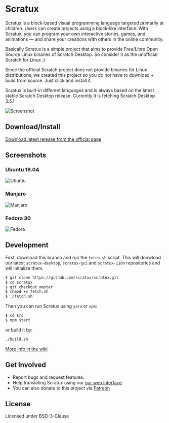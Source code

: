 # Scratux 
Scratux is a block-based visual programming language targeted primarily at children. Users can create projects using a block-like interface. With Scratux, you can program your own interactive stories, games, and animations — and share your creations with others in the online community.

Basically Scratux is a simple project that aims to provide Free/Libre Open Source Linux binaries of Scratch Desktop. So consider it as the unofficial Scratch for Linux ;)

Since the official Scratch project does not provide binaries for Linux distributions, we created this project so you do not have to download + build from source. Just click and install it.

Scratux is built-in different languages and is always based on the latest stable Scratch Desktop release. Currently it is fetching Scratch Desktop 3.5.1

![Screenshot](https://res.cloudinary.com/canonical/image/fetch/q_auto,f_auto,w_1170/https://dashboard.snapcraft.io/site_media/appmedia/2019/05/window_OLzR3hd.png)

Download/Install
----
[Download latest release from the official page](https://scratux.org/#download)

Screenshots
----
### Ubuntu 18.04

![Ubuntu](https://res.cloudinary.com/canonical/image/fetch/q_auto,f_auto,w_1170/https://dashboard.snapcraft.io/site_media/appmedia/2019/08/2.png)

### Manjaro
![Manjaro](https://res.cloudinary.com/canonical/image/fetch/q_auto,f_auto,w_1170/https://dashboard.snapcraft.io/site_media/appmedia/2019/08/3.png)

### Fedora 30
![Fedora](https://res.cloudinary.com/canonical/image/fetch/q_auto,f_auto,w_1170/https://dashboard.snapcraft.io/site_media/appmedia/2019/08/1.png)

Development
----
First, download this branch and run the `fetch.sh` script. This will donwload our latest `scratux-desktop`, `scratux-gui` and `scratux-i18n` repositories and will initialize them.

```sh
$ git clone https://github.com/scratux/scratux.git
$ cd scratux
$ git checkout master
$ chmod +x fetch.sh
$ ./fetch.sh 
```
 
 Then you can run Scratux using `yarn` or `npm`:

```sh
$ cd src
$ npm start
```
or build it by:

```sh
./build.sh
```
[More info in the wiki](https://github.com/scratux/scratux/wiki/Development)

Get Involved
----
* Report bugs and request features. 
* Help translating Scratux using our [our web interface](https://poeditor.com/join/project/ONVBkRVtur). 
* You can also donate to this project via [Patreon](https://www.patreon.com/scratux)

License
----
Licensed under BSD-3-Clause
